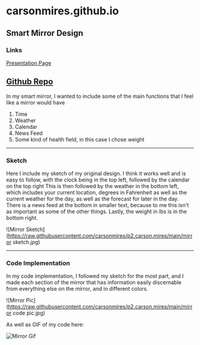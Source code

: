 # carsonmires.github.io

## Smart Mirror Design

### Links

[Presentation Page](carsonmires.github.io)

[Github Repo](https://github.com/carsonmires/p2.carson.mires)
-------------------------------------------------------------------------------------------------------------------------------
In my smart mirror, I wanted to include some of the main functions that I feel like a mirror would have

1) Time
2) Weather
3) Calendar
4) News Feed
5) Some kind of health field, in this case I chose weight



------------------------------------------------------------------------------------------------------------------------------
### Sketch

Here I include my sketch of my original design.
I think it works well and is easy to follow, with the clock being in the top left, followed by the calendar on the top right
This is then followed by the weather in the bottom left, which includes your current location, degrees in Fahrenheit as well as the current weather for the day,
as well as the forecast for later in the day.
There is a news feed at the bottom in smaller text, because to me this isn't as important as some of the other things. Lastly, the weight in lbs is in the bottom right.

![Mirror Sketch](https://raw.githubusercontent.com/carsonmires/p2.carson.mires/main/mirror sketch.jpg)


------------------------------------------------------------------------------------------------------------------------------
### Code Implementation

In my code implementation, I followed my sketch for the most part, and I made each section of the mirror that has information easily discernable from
everything else on the mirror, and in different colors.

![Mirror Pic](https://raw.githubusercontent.com/carsonmires/p2.carson.mires/main/mirror code pic.jpg)

As well as GIF of my code here:

![Mirror Gif](https://raw.githubusercontent.com/carsonmires/p2.carson.mires/main/mirror_crop.gif)
